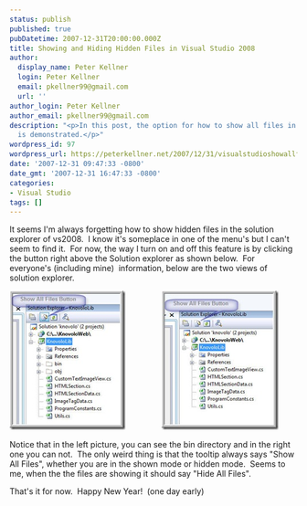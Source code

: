 ```yaml
---
status: publish
published: true
pubDatetime: 2007-12-31T20:00:00.000Z
title: Showing and Hiding Hidden Files in Visual Studio 2008
author:
  display_name: Peter Kellner
  login: Peter Kellner
  email: pkellner99@gmail.com
  url: ''
author_login: Peter Kellner
author_email: pkellner99@gmail.com
description: "<p>In this post, the option for how to show all files in the solutions explorer
  is demonstrated.</p>"
wordpress_id: 97
wordpress_url: https://peterkellner.net/2007/12/31/visualstudioshowallfiles/
date: '2007-12-31 09:47:33 -0800'
date_gmt: '2007-12-31 16:47:33 -0800'
categories:
- Visual Studio
tags: []
---
```

<p>It seems I'm always forgetting how to show hidden files in the solution explorer of vs2008.&#160; I know it's someplace in one of the menu's but I can't seem to find it.&#160; For now, the way I turn on and off this feature is by clicking the button right above the Solution explorer as shown below.&#160; For everyone's (including mine)&#160; information, below are the two views of solution explorer.</p>
<p><a href="/wp/wp-content/uploads/2007/12/showallfiles1.jpg"><img style="border-right-width: 0px; border-top-width: 0px; border-bottom-width: 0px; border-left-width: 0px" border="0" alt="ShowAllFiles1" src="/wp/wp-content/uploads/2007/12/showallfiles1-thumb.jpg" width="203" height="244" /></a>&#160;&#160;&#160;&#160;&#160;&#160;&#160;&#160;&#160;&#160;&#160;&#160;&#160;&#160;&#160; <a href="/wp/wp-content/uploads/2007/12/showallfiles2.jpg"><img style="border-right-width: 0px; border-top-width: 0px; border-bottom-width: 0px; border-left-width: 0px" border="0" alt="ShowAllFiles2" src="/wp/wp-content/uploads/2007/12/showallfiles2-thumb.jpg" width="205" height="244" /></a></p>
<p> <!--more-->
<p>Notice that in the left picture, you can see the bin directory and in the right one you can not.&#160; The only weird thing is that the tooltip always says &quot;Show All Files&quot;, whether you are in the shown mode or hidden mode.&#160; Seems to me, when the the files are showing it should say &quot;Hide All Files&quot;.</p>
<p>That's it for now.&#160; Happy New Year!&#160; (one day early)</p>

